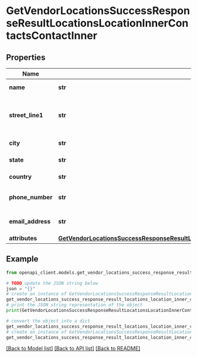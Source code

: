 # GetVendorLocationsSuccessResponseResultLocationsLocationInnerContactsContactInner


## Properties

Name | Type | Description | Notes
------------ | ------------- | ------------- | -------------
**name** | **str** | Name of the contact. | 
**street_line1** | **str** | First line of the contact&#39;s street address. | [optional] 
**city** | **str** | City of the contact. | [optional] 
**state** | **str** | State of the contact. | [optional] 
**country** | **str** | Country of the contact. | [optional] 
**phone_number** | **str** | Phone number of the contact. | [optional] 
**email_address** | **str** | Email address of the contact. | [optional] 
**attributes** | [**GetVendorLocationsSuccessResponseResultLocationsLocationInnerContactsContactInnerAttributes**](GetVendorLocationsSuccessResponseResultLocationsLocationInnerContactsContactInnerAttributes.md) |  | 

## Example

```python
from openapi_client.models.get_vendor_locations_success_response_result_locations_location_inner_contacts_contact_inner import GetVendorLocationsSuccessResponseResultLocationsLocationInnerContactsContactInner

# TODO update the JSON string below
json = "{}"
# create an instance of GetVendorLocationsSuccessResponseResultLocationsLocationInnerContactsContactInner from a JSON string
get_vendor_locations_success_response_result_locations_location_inner_contacts_contact_inner_instance = GetVendorLocationsSuccessResponseResultLocationsLocationInnerContactsContactInner.from_json(json)
# print the JSON string representation of the object
print(GetVendorLocationsSuccessResponseResultLocationsLocationInnerContactsContactInner.to_json())

# convert the object into a dict
get_vendor_locations_success_response_result_locations_location_inner_contacts_contact_inner_dict = get_vendor_locations_success_response_result_locations_location_inner_contacts_contact_inner_instance.to_dict()
# create an instance of GetVendorLocationsSuccessResponseResultLocationsLocationInnerContactsContactInner from a dict
get_vendor_locations_success_response_result_locations_location_inner_contacts_contact_inner_from_dict = GetVendorLocationsSuccessResponseResultLocationsLocationInnerContactsContactInner.from_dict(get_vendor_locations_success_response_result_locations_location_inner_contacts_contact_inner_dict)
```
[[Back to Model list]](../README.md#documentation-for-models) [[Back to API list]](../README.md#documentation-for-api-endpoints) [[Back to README]](../README.md)


